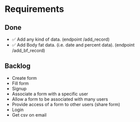 # Requirements
## Done
  - ✅ Add any kind of data. (endpoint /add_record)
  - ✅ Add Body fat data. (i.e. date and percent data). (endpoint /add_bf_record)

## Backlog
  - Create form
  - Fill form
  - Signup
  - Associate a form with a specific user
  - Allow a form to be associated with many users
  - Provide access of a form to other users (share form)
  - Login
  - Get csv on email

